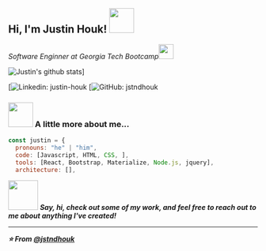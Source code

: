 <h2> Hi, I'm Justin Houk! <img src="https://media.giphy.com/media/mGcNjsfWAjY5AEZNw6/giphy.gif" width="50"></h2>
<p><em>Software Enginner at Georgia Tech Bootcamp</a><img src="https://media.giphy.com/media/fYSnHlufseco8Fh93Z/giphy.gif" width="30">
 
</em></p>
![Justin's github stats](https://github-readme-stats.vercel.app/api?username=jstndhouk&theme=blue-green)]

[![Linkedin: justin-houk](https://www.linkedin.com/in/justin-houk/)
[![GitHub: jstndhouk](https://www.github.com/jstndhouk)


### <img src="https://media.giphy.com/media/VgCDAzcKvsR6OM0uWg/giphy.gif" width="50"> A little more about me...  

```javascript
const justin = {
  pronouns: "he" | "him",
  code: [Javascript, HTML, CSS, ],
  tools: [React, Bootstrap, Materialize, Node.js, jquery],
  architecture: [],

```

<img src="https://media.giphy.com/media/LnQjpWaON8nhr21vNW/giphy.gif" width="60"> <em><b>Say, hi, check out some of my work, and feel free to reach out to me about anything I've created!

---

⭐️ From [@jstndhouk](https://github.com/jstndhouk)
